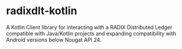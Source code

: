 # radixdlt-kotlin
A Kotlin Client library for interacting with a RADIX Distributed Ledger compatible with Java/Kotlin projects and expanding compatibility with Android versions below Nougat API 24.  